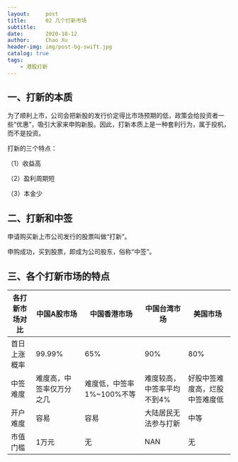 ```yaml
---
layout:     post
title:      02 几个打新市场
subtitle:   
date:       2020-10-12
author:     Chao Xu
header-img: img/post-bg-swift.jpg
catalog: true
tags:
    - 港股打新
---
```


## 一、打新的本质

为了顺利上市，公司会把新股的发行价定得比市场预期的低，政策会给投资者一些“优惠”，吸引大家来申购新股。因此，打新本质上是一种套利行为，属于投机，而不是投资。

打新的三个特点：

（1）收益高

（2）盈利周期短

（3）本金少

## 二、打新和中签

申请购买新上市公司发行的股票叫做“打新”。

申购成功，买到股票，即成为公司股东，俗称“中签”。

## 三、各个打新市场的特点

| 各打新市场对比 | 中国A股市场              | 中国香港市场              | 中国台湾市场               | 美国市场                       |
| -------------- | ------------------------ | ------------------------- | -------------------------- | ------------------------------ |
| 首日上涨概率   | 99.99%                   | 65%                       | 90%                        | 80%                            |
| 中签难度       | 难度高，中签率仅万分之几 | 难度低，中签率1%~100%不等 | 难度较高，中签率平均不到4% | 好股中签难度高，烂股中签难度低 |
| 开户难度       | 容易                     | 容易                      | 大陆居民无法参与打新       | 中等                           |
| 市值门槛       | 1万元                    | 无                        | NAN                        | 无                             |